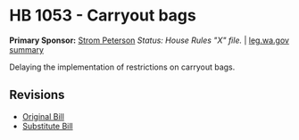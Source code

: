 # HB 1053 - Carryout bags
**Primary Sponsor:** [Strom Peterson](/person/leg/strom.peterson.md)
*Status: House Rules "X" file.* | [leg.wa.gov summary](https://app.leg.wa.gov/billsummary?BillNumber=1053&Year=2021)

Delaying the implementation of restrictions on carryout bags.

## Revisions
* [Original Bill](1/)
* [Substitute Bill](S/)
